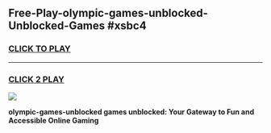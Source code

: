 
## Free-Play-olympic-games-unblocked-Unblocked-Games #xsbc4
<h3>
<a href="https://news.freeplayer.one?title=olympic-games-unblocked&ref=8M">CLICK TO PLAY</a></h3>
<hr>

<h3>
<a href="https://news.freeplayer.one?title=olympic-games-unblocked&ref=8M">CLICK 2 PLAY</a>
  
</h3>

<a href="https://news.freeplayer.one?title=olympic-games-unblocked&ref=8M"><img src="https://clearcache.store/games.png"></a>


**olympic-games-unblocked games unblocked: Your Gateway to Fun and Accessible Online Gaming**
